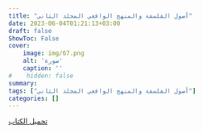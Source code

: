 ```yaml
---
title: "أصول الفلسفة والمنهج الواقعي المجلد الثاني"
date: 2023-06-04T01:21:13+03:00
draft: false
ShowToc: False
cover:
    image: img/67.png
    alt: 'صورة'
    caption: ''
#    hidden: false
summary: 
tags: ["أصول الفلسفة والمنهج الواقعي المجلد الثاني"]
categories: []
---
```

[تحميل الكتاب](./../../books/67.pdf)

